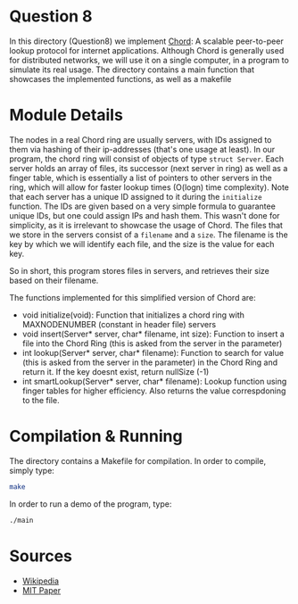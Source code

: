 # Question 8

In this directory (Question8) we implement [Chord](https://en.wikipedia.org/wiki/Chord_(peer-to-peer)): A scalable peer-to-peer lookup protocol for internet applications. Although Chord is generally used for distributed networks, we will use it on a single computer, in a program to simulate its real usage. The directory contains a main function that showcases the implemented functions, as well as a makefile

# Module Details

The nodes in a real Chord ring are usually servers, with IDs assigned to them via hashing of their ip-addresses (that's one usage at least). In our program, the chord ring will consist of objects of type `struct Server`. Each server holds an array of files, its successor (next server in ring) as well as a finger table, which is essentially a list of pointers to other servers in the ring, which will allow for faster lookup times (O(logn) time complexity). Note that each server has a unique ID assigned to it during the `initialize` function. The IDs are given based on a very simple formula to guarantee unique IDs, but one could assign IPs and hash them. This wasn't done for simplicity, as it is irrelevant to showcase the usage of Chord. The files that we store in the servers consist of a `filename` and a `size`. The filename is the key by which we will identify each file, and the size is the value for each key. 

So in short, this program stores files in servers, and retrieves their size based on their filename. 

The functions implemented for this simplified version of Chord are: 
- void initialize(void): Function that initializes a chord ring with MAXNODENUMBER (constant in header file) servers
- void insert(Server* server, char* filename, int size): Function to insert a file into the Chord Ring (this is asked from the server in the parameter)
- int lookup(Server* server, char* filename): Function to search for value (this is asked from the server in the parameter) in the Chord Ring and return it. If the key doesnt exist, return nullSize (-1)
- int smartLookup(Server* server, char* filename): Lookup function using finger tables for higher efficiency. Also returns the value correspdoning to the file. 

# Compilation & Running

The directory contains a Makefile for compilation. In order to compile, simply type: 
```sh
make
```
In order to run a demo of the program, type: 
```sh
./main
```

# Sources

- [Wikipedia](https://en.wikipedia.org/wiki/Chord_(peer-to-peer))
- [MIT Paper](https://pdos.csail.mit.edu/papers/ton:chord/paper-ton.pdf)
